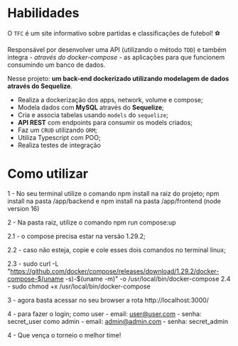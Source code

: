 # Habilidades

O `TFC` é um site informativo sobre partidas e classificações de futebol! ⚽️

Responsável por desenvolver uma API (utilizando o método `TDD`) e também integra *- através do docker-compose -* as aplicações para que funcionem consumindo um banco de dados.

Nesse projeto: **um back-end dockerizado utilizando modelagem de dados através do Sequelize**.

 - Realiza a dockerização dos apps, network, volume e compose;
 - Modela dados com **MySQL** através do **Sequelize**;
 - Cria e associa tabelas usando `models` do `sequelize`;
 - **API REST** com endpoints para consumir os models criados;
 - Faz um `CRUD` utilizando `ORM`;
 - Utiliza Typescript com POO;
 - Realiza testes de integração


# Como utilizar

1 -  No seu terminal utilize o comando npm install na raiz do projeto;
    npm install na pasta /app/backend e npm install na pasta /app/frontend (node version 16)

2 - Na pasta raiz, utilize o comando npm run compose:up

2.1 - o compose precisa estar na versão 1.29.2;

2.2 - caso não esteja, copie e cole esses dois comandos no terminal linux;

2.3 - sudo curl -L "https://github.com/docker/compose/releases/download/1.29.2/docker-compose-$(uname -s)-$(uname -m)" -o /usr/local/bin/docker-compose
2.4 - sudo chmod +x /usr/local/bin/docker-compose

3 - agora basta acessar no seu browser a rota http://localhost:3000/

4 - para fazer o login;
    como user
      - email: user@user.com
      - senha: secret_user
    como admin
      - email: admin@admin.com
      - senha: secret_admin

4 - Que vença o torneio o melhor time!
